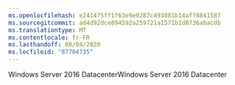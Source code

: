 ```yaml
---
ms.openlocfilehash: e241475ff1f63e9e0287c493881b14af78841587
ms.sourcegitcommit: ad4d92dce894592a259721a1571b1d8736abacdb
ms.translationtype: MT
ms.contentlocale: fr-FR
ms.lasthandoff: 08/04/2020
ms.locfileid: "87704735"
---
```

<span data-ttu-id="976eb-101">Windows Server 2016 Datacenter</span><span class="sxs-lookup"><span data-stu-id="976eb-101">Windows Server 2016 Datacenter</span></span>
